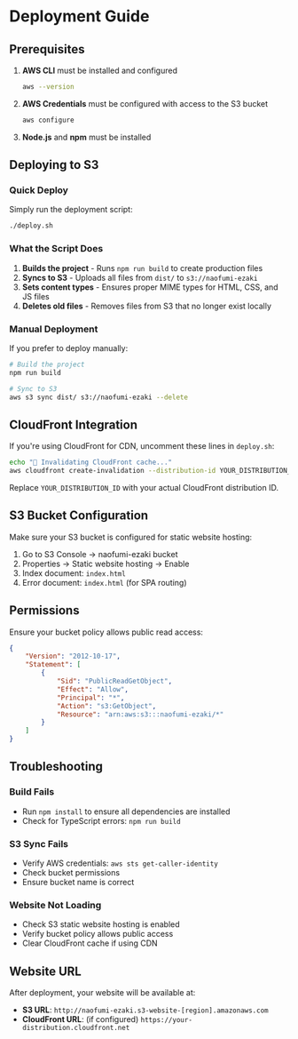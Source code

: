 # Deployment Guide

## Prerequisites

1. **AWS CLI** must be installed and configured
   ```bash
   aws --version
   ```

2. **AWS Credentials** must be configured with access to the S3 bucket
   ```bash
   aws configure
   ```

3. **Node.js** and **npm** must be installed

## Deploying to S3

### Quick Deploy

Simply run the deployment script:

```bash
./deploy.sh
```

### What the Script Does

1. **Builds the project** - Runs `npm run build` to create production files
2. **Syncs to S3** - Uploads all files from `dist/` to `s3://naofumi-ezaki`
3. **Sets content types** - Ensures proper MIME types for HTML, CSS, and JS files
4. **Deletes old files** - Removes files from S3 that no longer exist locally

### Manual Deployment

If you prefer to deploy manually:

```bash
# Build the project
npm run build

# Sync to S3
aws s3 sync dist/ s3://naofumi-ezaki --delete
```

## CloudFront Integration

If you're using CloudFront for CDN, uncomment these lines in `deploy.sh`:

```bash
echo "🔄 Invalidating CloudFront cache..."
aws cloudfront create-invalidation --distribution-id YOUR_DISTRIBUTION_ID --paths "/*"
```

Replace `YOUR_DISTRIBUTION_ID` with your actual CloudFront distribution ID.

## S3 Bucket Configuration

Make sure your S3 bucket is configured for static website hosting:

1. Go to S3 Console → naofumi-ezaki bucket
2. Properties → Static website hosting → Enable
3. Index document: `index.html`
4. Error document: `index.html` (for SPA routing)

## Permissions

Ensure your bucket policy allows public read access:

```json
{
    "Version": "2012-10-17",
    "Statement": [
        {
            "Sid": "PublicReadGetObject",
            "Effect": "Allow",
            "Principal": "*",
            "Action": "s3:GetObject",
            "Resource": "arn:aws:s3:::naofumi-ezaki/*"
        }
    ]
}
```

## Troubleshooting

### Build Fails
- Run `npm install` to ensure all dependencies are installed
- Check for TypeScript errors: `npm run build`

### S3 Sync Fails
- Verify AWS credentials: `aws sts get-caller-identity`
- Check bucket permissions
- Ensure bucket name is correct

### Website Not Loading
- Check S3 static website hosting is enabled
- Verify bucket policy allows public access
- Clear CloudFront cache if using CDN

## Website URL

After deployment, your website will be available at:
- **S3 URL**: `http://naofumi-ezaki.s3-website-[region].amazonaws.com`
- **CloudFront URL**: (if configured) `https://your-distribution.cloudfront.net`

